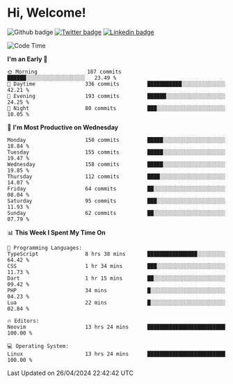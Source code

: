   # Hi, Welcome!
  ![Github badge](https://img.shields.io/github/followers/kraken-afk.svg?style=social&label=Follow&maxAge=2592000)
  [![Twitter badge](https://img.shields.io/badge/-Twitter-00acee?style=flat-square&logo=Twitter&logoColor=white)](https://twitter.com/trshppl)
  [![Linkedin badge](https://img.shields.io/badge/LinkedIn-0077B5?style=flat-square&logo=linkedin&logoColor=white)](https://www.linkedin.com/in/noveanrer)
<!--START_SECTION:waka-->
![Code Time](http://img.shields.io/badge/Code%20Time-162%20hrs%2030%20mins-blue)

**I'm an Early 🐤** 

```text
🌞 Morning                187 commits         ██████░░░░░░░░░░░░░░░░░░░   23.49 % 
🌆 Daytime                336 commits         ███████████░░░░░░░░░░░░░░   42.21 % 
🌃 Evening                193 commits         ██████░░░░░░░░░░░░░░░░░░░   24.25 % 
🌙 Night                  80 commits          ███░░░░░░░░░░░░░░░░░░░░░░   10.05 % 
```
📅 **I'm Most Productive on Wednesday** 

```text
Monday                   150 commits         █████░░░░░░░░░░░░░░░░░░░░   18.84 % 
Tuesday                  155 commits         █████░░░░░░░░░░░░░░░░░░░░   19.47 % 
Wednesday                158 commits         █████░░░░░░░░░░░░░░░░░░░░   19.85 % 
Thursday                 112 commits         ████░░░░░░░░░░░░░░░░░░░░░   14.07 % 
Friday                   64 commits          ██░░░░░░░░░░░░░░░░░░░░░░░   08.04 % 
Saturday                 95 commits          ███░░░░░░░░░░░░░░░░░░░░░░   11.93 % 
Sunday                   62 commits          ██░░░░░░░░░░░░░░░░░░░░░░░   07.79 % 
```


📊 **This Week I Spent My Time On** 

```text
💬 Programming Languages: 
TypeScript               8 hrs 38 mins       ████████████████░░░░░░░░░   64.42 % 
CSS                      1 hr 34 mins        ███░░░░░░░░░░░░░░░░░░░░░░   11.73 % 
Dart                     1 hr 15 mins        ██░░░░░░░░░░░░░░░░░░░░░░░   09.42 % 
PHP                      34 mins             █░░░░░░░░░░░░░░░░░░░░░░░░   04.23 % 
Lua                      22 mins             █░░░░░░░░░░░░░░░░░░░░░░░░   02.84 % 

🔥 Editors: 
Neovim                   13 hrs 24 mins      █████████████████████████   100.00 % 

💻 Operating System: 
Linux                    13 hrs 24 mins      █████████████████████████   100.00 % 
```


 Last Updated on 26/04/2024 22:42:42 UTC
<!--END_SECTION:waka-->